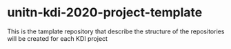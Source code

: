 # unitn-kdi-2020-project-template
This is the tamplate repository that describe the structure of the repositories will be created for each KDI project
